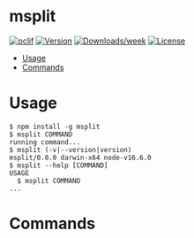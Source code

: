 msplit
======



[![oclif](https://img.shields.io/badge/cli-oclif-brightgreen.svg)](https://oclif.io)
[![Version](https://img.shields.io/npm/v/msplit.svg)](https://npmjs.org/package/msplit)
[![Downloads/week](https://img.shields.io/npm/dw/msplit.svg)](https://npmjs.org/package/msplit)
[![License](https://img.shields.io/npm/l/msplit.svg)](https://github.com/code/msplit/blob/master/package.json)

<!-- toc -->
* [Usage](#usage)
* [Commands](#commands)
<!-- tocstop -->
# Usage
<!-- usage -->
```sh-session
$ npm install -g msplit
$ msplit COMMAND
running command...
$ msplit (-v|--version|version)
msplit/0.0.0 darwin-x64 node-v16.6.0
$ msplit --help [COMMAND]
USAGE
  $ msplit COMMAND
...
```
<!-- usagestop -->
# Commands
<!-- commands -->

<!-- commandsstop -->

